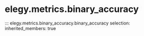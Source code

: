 
# elegy.metrics.binary_accuracy
::: elegy.metrics.binary_accuracy.binary_accuracy
    selection:
        inherited_members: true